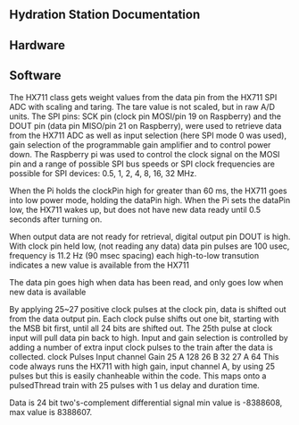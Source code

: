 ## Hydration Station Documentation

## Hardware 









## Software 
The HX711 class gets weight values from the data pin from the HX711 SPI ADC with scaling and taring. The tare value is not scaled, but in raw A/D units. The SPI pins: SCK pin (clock pin MOSI/pin 19 on Raspberry) and the DOUT pin (data pin MISO/pin 21 on Raspberry), were used to retrieve data from the HX711 ADC as well as input selection (here SPI mode 0 was used), gain selection of the programmable gain amplifier and to control power down. The Raspberry pi was used to control the clock signal on the MOSI pin and a range of possible SPI bus speeds or SPI clock frequencies are possible for SPI devices: 0.5, 1, 2, 4, 8, 16, 32 MHz. 


When the Pi holds the clockPin high for greater than 60 ms, the HX711 goes into low power mode, holding the dataPin high. When the Pi sets the dataPin low, the HX711 wakes up, but does not have new data ready until 0.5 seconds after turning on. 
	
When output data are not ready for retrieval, digital output pin DOUT is high. With clock pin held low, (not reading any data) data pin pulses are 100 usec, frequency is 11.2 Hz (90 msec spacing) each high-to-low transution indicates a new value is available from the HX711
	
The data pin goes high when data has been read, and only goes low when new data is available

By applying 25~27 positive clock pulses at the clock pin, data is shifted out from the data output pin. Each clock pulse shifts out one bit, starting with the MSB bit first, until all 24 bits are shifted out. The 25th pulse at clock input will pull data pin back to high. Input and gain selection is controlled by adding a number of extra input clock pulses to the train after the data is collected.
	clock Pulses   	Input channel   Gain
	25               		A              	128
	26               		B              	32
	27               		A              	64
This code always runs the HX711 with high gain, input channel A, by using 25 pulses but this is easily chanheable within the code. This maps onto a pulsedThread train with 25 pulses with 1 us delay and duration time.
		
Data is 24 bit two's-complement differential signal min value is -8388608, max value is 8388607.
